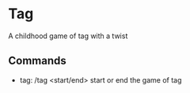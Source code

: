 # Tag
 
A childhood game of tag with a twist

## Commands
- tag:
    /tag <start/end>
    start or end the game of tag
